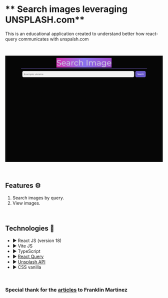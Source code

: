 # ** Search images leveraging UNSPLASH.com**


This is an educational application created to understand better how react-query communicates with unspalsh.com 

&nbsp;

![Demo](./assets/demo.gif) 

&nbsp;

## **Features ⚙️**

1. Search images by query.
2. View images.

&nbsp;

## **Technologies 🧪**

- ▶️ React JS (version 18)
- ▶️ Vite JS
- ▶️ TypeScript
- ▶️ [React Query](https://tanstack.com/query/v4) 
- ▶️ [Unsplash API](https://unsplash.com/documentation)
- ▶️ CSS vanilla 

&nbsp;

### Special thank for the [articles](https://dev.to/franklin030601/buscador-de-imagenes-con-react-js-react-query-1m6f) to Franklin Martinez
